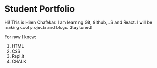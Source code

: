 # Student Portfolio 

Hi! This is Hiren Chafekar.
I am learning Git, Github, JS and React.
I will be making cool projects and blogs.
Stay tuned!

For now I know:

1. HTML
2. CSS
3. Repl.it
4. CHALK